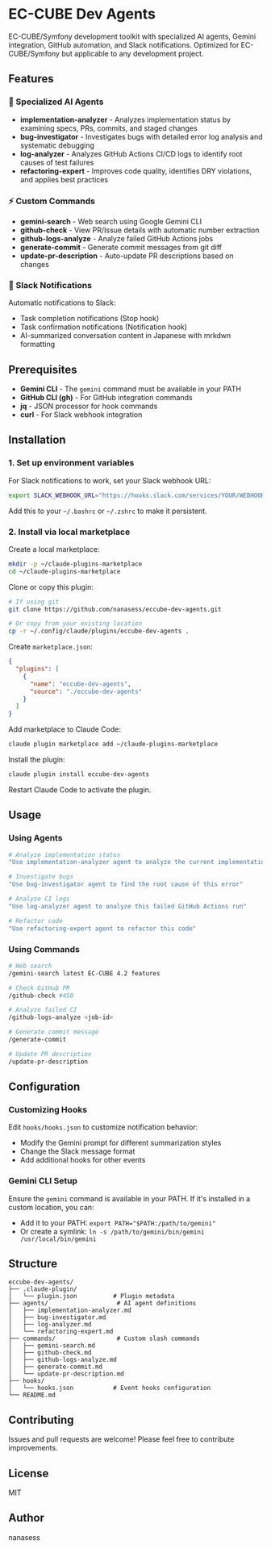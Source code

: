 # EC-CUBE Dev Agents

EC-CUBE/Symfony development toolkit with specialized AI agents, Gemini integration, GitHub automation, and Slack notifications. Optimized for EC-CUBE/Symfony but applicable to any development project.

## Features

### 🤖 Specialized AI Agents

- **implementation-analyzer** - Analyzes implementation status by examining specs, PRs, commits, and staged changes
- **bug-investigator** - Investigates bugs with detailed error log analysis and systematic debugging
- **log-analyzer** - Analyzes GitHub Actions CI/CD logs to identify root causes of test failures
- **refactoring-expert** - Improves code quality, identifies DRY violations, and applies best practices

### ⚡ Custom Commands

- **gemini-search** - Web search using Google Gemini CLI
- **github-check** - View PR/Issue details with automatic number extraction
- **github-logs-analyze** - Analyze failed GitHub Actions jobs
- **generate-commit** - Generate commit messages from git diff
- **update-pr-description** - Auto-update PR descriptions based on changes

### 🔔 Slack Notifications

Automatic notifications to Slack:
- Task completion notifications (Stop hook)
- Task confirmation notifications (Notification hook)
- AI-summarized conversation content in Japanese with mrkdwn formatting

## Prerequisites

- **Gemini CLI** - The `gemini` command must be available in your PATH
- **GitHub CLI (gh)** - For GitHub integration commands
- **jq** - JSON processor for hook commands
- **curl** - For Slack webhook integration

## Installation

### 1. Set up environment variables

For Slack notifications to work, set your Slack webhook URL:

```bash
export SLACK_WEBHOOK_URL="https://hooks.slack.com/services/YOUR/WEBHOOK/URL"
```

Add this to your `~/.bashrc` or `~/.zshrc` to make it persistent.

### 2. Install via local marketplace

Create a local marketplace:

```bash
mkdir -p ~/claude-plugins-marketplace
cd ~/claude-plugins-marketplace
```

Clone or copy this plugin:

```bash
# If using git
git clone https://github.com/nanasess/eccube-dev-agents.git

# Or copy from your existing location
cp -r ~/.config/claude/plugins/eccube-dev-agents .
```

Create `marketplace.json`:

```json
{
  "plugins": [
    {
      "name": "eccube-dev-agents",
      "source": "./eccube-dev-agents"
    }
  ]
}
```

Add marketplace to Claude Code:

```bash
claude plugin marketplace add ~/claude-plugins-marketplace
```

Install the plugin:

```bash
claude plugin install eccube-dev-agents
```

Restart Claude Code to activate the plugin.

## Usage

### Using Agents

```bash
# Analyze implementation status
"Use implementation-analyzer agent to analyze the current implementation"

# Investigate bugs
"Use bug-investigator agent to find the root cause of this error"

# Analyze CI logs
"Use log-analyzer agent to analyze this failed GitHub Actions run"

# Refactor code
"Use refactoring-expert agent to refactor this code"
```

### Using Commands

```bash
# Web search
/gemini-search latest EC-CUBE 4.2 features

# Check GitHub PR
/github-check #450

# Analyze failed CI
/github-logs-analyze <job-id>

# Generate commit message
/generate-commit

# Update PR description
/update-pr-description
```

## Configuration

### Customizing Hooks

Edit `hooks/hooks.json` to customize notification behavior:

- Modify the Gemini prompt for different summarization styles
- Change the Slack message format
- Add additional hooks for other events

### Gemini CLI Setup

Ensure the `gemini` command is available in your PATH. If it's installed in a custom location, you can:
- Add it to your PATH: `export PATH="$PATH:/path/to/gemini"`
- Or create a symlink: `ln -s /path/to/gemini/bin/gemini /usr/local/bin/gemini`

## Structure

```
eccube-dev-agents/
├── .claude-plugin/
│   └── plugin.json          # Plugin metadata
├── agents/                   # AI agent definitions
│   ├── implementation-analyzer.md
│   ├── bug-investigator.md
│   ├── log-analyzer.md
│   └── refactoring-expert.md
├── commands/                 # Custom slash commands
│   ├── gemini-search.md
│   ├── github-check.md
│   ├── github-logs-analyze.md
│   ├── generate-commit.md
│   └── update-pr-description.md
├── hooks/
│   └── hooks.json           # Event hooks configuration
└── README.md
```

## Contributing

Issues and pull requests are welcome! Please feel free to contribute improvements.

## License

MIT

## Author

nanasess
